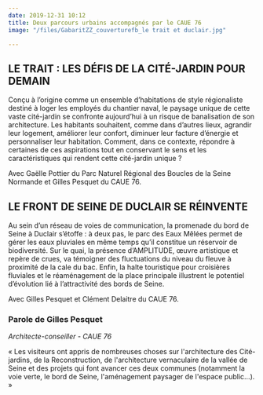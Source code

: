 ```yaml
---
date: 2019-12-31 10:12
title: Deux parcours urbains accompagnés par le CAUE 76
image: "/files/GabaritZZ_couverturefb_le trait et duclair.jpg"

---
```

## LE TRAIT : LES DÉFIS DE LA CITÉ-JARDIN POUR DEMAIN

Conçu à l’origine comme un ensemble d’habitations de style régionaliste destiné à loger les employés du chantier naval, le paysage unique de cette vaste cité-jardin se confronte aujourd’hui à un risque de banalisation de son architecture. Les habitants souhaitent, comme dans d’autres lieux, agrandir leur logement, améliorer leur confort, diminuer leur facture d’énergie et personnaliser leur habitation. Comment, dans ce contexte, répondre à certaines de ces aspirations tout en conservant le sens et les caractéristiques qui rendent cette cité-jardin unique ?

Avec Gaëlle Pottier du Parc Naturel Régional des Boucles de la Seine Normande et Gilles Pesquet du CAUE 76.

## LE FRONT DE SEINE DE DUCLAIR SE RÉINVENTE

Au sein d’un réseau de voies de communication, la promenade du bord de Seine à Duclair s’étoffe : à deux pas, le parc des Eaux Mêlées permet de gérer les eaux pluviales en même temps qu’il constitue un réservoir de biodiversité. Sur le quai, la présence d’AMPLITUDE, œuvre artistique et repère de crues, va témoigner des fluctuations du niveau du fleuve à proximité de la cale du bac. Enfin, la halte touristique pour croisières fluviales et le réaménagement de la place principale illustrent le potentiel d’évolution lié à l’attractivité des bords de Seine. 

Avec Gilles Pesquet et Clément Delaitre du CAUE 76.

### Parole de Gilles Pesquet

_Architecte-conseiller - CAUE 76_

« Les visiteurs ont appris de nombreuses choses sur l'architecture des Cité-jardins, de la Reconstruction, de l'architecture vernaculaire de la vallée de Seine et des projets qui font avancer ces deux communes (notamment la voie verte, le bord de Seine, l'aménagement paysager de l'espace public...). »
